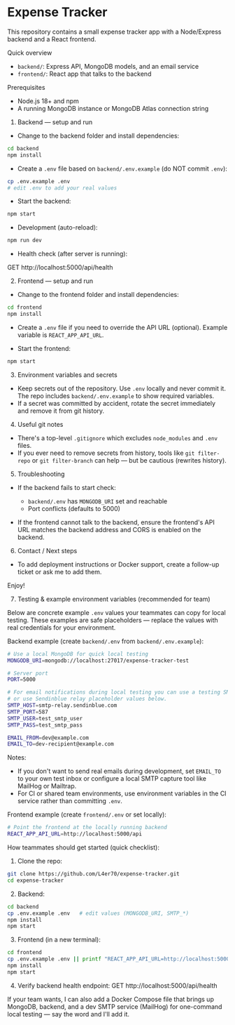 # Expense Tracker

This repository contains a small expense tracker app with a Node/Express backend and a React frontend.

Quick overview
- `backend/`: Express API, MongoDB models, and an email service
- `frontend/`: React app that talks to the backend

Prerequisites
- Node.js 18+ and npm
- A running MongoDB instance or MongoDB Atlas connection string

1) Backend — setup and run

- Change to the backend folder and install dependencies:

```bash
cd backend
npm install
```

- Create a `.env` file based on `backend/.env.example` (do NOT commit `.env`):

```bash
cp .env.example .env
# edit .env to add your real values
```

- Start the backend:

```bash
npm start
```

- Development (auto-reload):

```bash
npm run dev
```

- Health check (after server is running):

GET http://localhost:5000/api/health

2) Frontend — setup and run

- Change to the frontend folder and install dependencies:

```bash
cd frontend
npm install
```

- Create a `.env` file if you need to override the API URL (optional). Example variable is `REACT_APP_API_URL`.

- Start the frontend:

```bash
npm start
```

3) Environment variables and secrets

- Keep secrets out of the repository. Use `.env` locally and never commit it. The repo includes `backend/.env.example` to show required variables.
- If a secret was committed by accident, rotate the secret immediately and remove it from git history.

4) Useful git notes

- There's a top-level `.gitignore` which excludes `node_modules` and `.env` files.
- If you ever need to remove secrets from history, tools like `git filter-repo` or `git filter-branch` can help — but be cautious (rewrites history).

5) Troubleshooting

- If the backend fails to start check:
  - `backend/.env` has `MONGODB_URI` set and reachable
  - Port conflicts (defaults to 5000)

- If the frontend cannot talk to the backend, ensure the frontend's API URL matches the backend address and CORS is enabled on the backend.

6) Contact / Next steps

- To add deployment instructions or Docker support, create a follow-up ticket or ask me to add them.

Enjoy!

7) Testing & example environment variables (recommended for team)

Below are concrete example `.env` values your teammates can copy for local testing. These examples are safe placeholders — replace the values with real credentials for your environment.

Backend example (create `backend/.env` from `backend/.env.example`):

```bash
# Use a local MongoDB for quick local testing
MONGODB_URI=mongodb://localhost:27017/expense-tracker-test

# Server port
PORT=5000

# For email notifications during local testing you can use a testing SMTP provider like Mailtrap
# or use Sendinblue relay placeholder values below.
SMTP_HOST=smtp-relay.sendinblue.com
SMTP_PORT=587
SMTP_USER=test_smtp_user
SMTP_PASS=test_smtp_pass

EMAIL_FROM=dev@example.com
EMAIL_TO=dev-recipient@example.com
```

Notes:
- If you don't want to send real emails during development, set `EMAIL_TO` to your own test inbox or
  configure a local SMTP capture tool like MailHog or Mailtrap.
- For CI or shared team environments, use environment variables in the CI service rather than committing `.env`.

Frontend example (create `frontend/.env` or set locally):

```bash
# Point the frontend at the locally running backend
REACT_APP_API_URL=http://localhost:5000/api
```

How teammates should get started (quick checklist):

1. Clone the repo:

```bash
git clone https://github.com/L4er70/expense-tracker.git
cd expense-tracker
```

2. Backend:

```bash
cd backend
cp .env.example .env   # edit values (MONGODB_URI, SMTP_*)
npm install
npm start
```

3. Frontend (in a new terminal):

```bash
cd frontend
cp .env.example .env || printf "REACT_APP_API_URL=http://localhost:5000/api" > .env
npm install
npm start
```

4. Verify backend health endpoint: GET http://localhost:5000/api/health

If your team wants, I can also add a Docker Compose file that brings up MongoDB, backend, and a dev SMTP service (MailHog) for one-command local testing — say the word and I'll add it.
